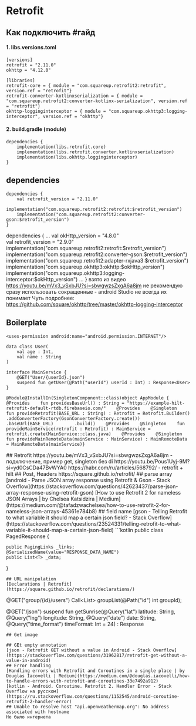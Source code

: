 # Retrofit
## Как подключить #гайд
#### 1. libs.versions.toml
```
[versions]
retrofit = "2.11.0"
okhttp = "4.12.0"

[libraries]
retrofit-core = { module = "com.squareup.retrofit2:retrofit", version.ref = "retrofit"}
retrofit-converter-kotlinxserialization = { module = "com.squareup.retrofit2:converter-kotlinx-serialization", version.ref = "retrofit"}
okhttp-logginginterceptor = { module = "com.squareup.okhttp3:logging-interceptor", version.ref = "okhttp"}

```
#### 2. build.gradle (module)
```
dependencies {   
	implementation(libs.retrofit.core)
    implementation(libs.retrofit.converter.kotlinxserialization)
    implementation(libs.okhttp.logginginterceptor)
}
```
## dependencies

```
dependencies {
	val retrofit_version = "2.11.0" 
	implementation("com.squareup.retrofit2:retrofit:$retrofit_version")  
	implementation("com.squareup.retrofit2:converter-gson:$retrofit_version")  
}
```
dependencies {
	...
	val okHttp_version = "4.8.0"  
	val retrofit_version = "2.9.0"  
implementation("com.squareup.retrofit2:retrofit:$retrofit_version")  
implementation("com.squareup.retrofit2:converter-gson:$retrofit_version")  
implementation("com.squareup.retrofit2:adapter-rxjava3:$retrofit_version")  
implementation("com.squareup.okhttp3:okhttp:$okHttp_version")  
implementation("com.squareup.okhttp3:logging-interceptor:$okHttp_version")
	...
}
взято из видео https://youtu.be/mVx3_vSxbJU?si=sbwgwzsZxgA6a8jm
не рекомендую сразу использовать сокращенные - android Studio не всегда их понимает
Чуть подробнее: https://github.com/square/okhttp/tree/master/okhttp-logging-interceptor
## Boilerplate
``` Manifest
<uses-permission android:name="android.permission.INTERNET"/>
```

``` 
data class User(    
	val age : Int,    
	val name : String
)
```

```
interface MainService {    
	@GET("User/{userId}.json")
	suspend fun getUser(@Path("userId") userId : Int) : Response<User>
}
```

``` module in hilt
@Module@InstallIn(SingletonComponent::class)object AppModule {    @Provides    fun providesBaseUrl() : String = "https://example-hilt-retrofit-default-rtdb.firebaseio.com/"    @Provides    @Singleton    fun provideRetrofit(BASE_URL : String) : Retrofit = Retrofit.Builder()        .addConverterFactory(GsonConverterFactory.create())        .baseUrl(BASE_URL)        .build()    @Provides    @Singleton    fun provideMainService(retrofit : Retrofit) : MainService = retrofit.create(MainService::class.java)    @Provides    @Singleton    fun provideMainRemoteData(mainService : MainService) : MainRemoteData = MainRemoteData(mainService)}
```
<uses-permission android:name="android.permission.INTERNET"/>
## Retrofit
https://youtu.be/mVx3_vSxbJU?si=sbwgwzsZxgA6a8jm - подключение, пример get, singleton без di
https://youtu.be/Pous1Uyj-9M?si=yd0CsCDa47BvWYA0
https://habr.com/ru/articles/568792/ - retrofit + hilt
## Post, Headers
https://square.github.io/retrofit/
## parse array
[android - Parse JSON array response using Retrofit & Gson - Stack Overflow](https://stackoverflow.com/questions/42623437/parse-json-array-response-using-retrofit-gson)
[How to use Retrofit 2 for nameless JSON Arrays | by Chelsea Katsidzira | Medium](https://medium.com/@tafadzwachelsea/how-to-use-retrofit-2-for-nameless-json-arrays-45361e784b8)
## field name
[gson - Telling Retrofit to what variable it should map a certain json field? - Stack Overflow](https://stackoverflow.com/questions/23524331/telling-retrofit-to-what-variable-it-should-map-a-certain-json-field)
```kotlin
public class PagedResponse<T> {

    public PagingLinks _links;
    @SerializedName(value="RESPONSE_DATA_NAME")
    public List<T> _data;
}
```
## URL manipulation
[Declarations | Retrofit](https://square.github.io/retrofit/declarations/)
```
@GET("group/{id}/users")
Call<List<User>> groupList(@Path("id") int groupId);

@GET("/json")
    suspend fun getSunrise(@Query("lat") latitude: String, @Query("lng") longitude: String, @Query("date") date: String, @Query("time_format") timeFormat: Int = 24) : Response<SunriseApiResponse>
```
## Get image

## GEt empty annotation
[json - Retrofit GET without a value in Android - Stack Overflow](https://stackoverflow.com/questions/31962817/retrofit-get-without-a-value-in-android)
## Error handling
[Handling errors with Retrofit and Coroutines in a single place | by Douglas Iacovelli | Medium](https://medium.com/@douglas.iacovelli/how-to-handle-errors-with-retrofit-and-coroutines-33e7492a912)
[kotlin - Android. Coroutine. Retrofit 2. Handler Error - Stack Overflow на русском](https://ru.stackoverflow.com/questions/1152545/android-coroutine-retrofit-2-handler-error)
## Unable to resolve host "api.openweathermap.org": No address associated with hostname
Не было интернета